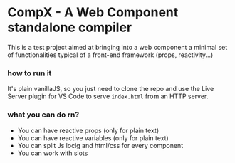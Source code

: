 # CompX - A Web Component standalone compiler

This is a test project aimed at bringing into a web component a minimal set of functionalities typical of a front-end framework (props, reactivity...)


### how to run it
It's plain vanillaJS, so you just need to clone the repo and use the Live Server plugin for VS Code to serve ```index.html``` from an HTTP server.

### what you can do rn?
- You can have reactive props (only for plain text)
- You can have reactive variables (only for plain text)
- You can split Js locig and html/css for every component
- You can work with slots